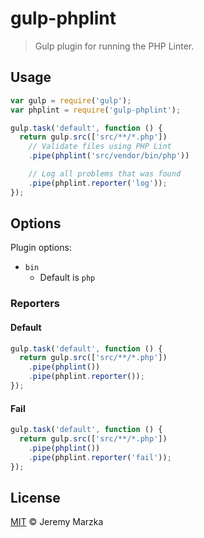 # gulp-phplint

> Gulp plugin for running the PHP Linter.

## Usage

```js
var gulp = require('gulp');
var phplint = require('gulp-phplint');

gulp.task('default', function () {
  return gulp.src(['src/**/*.php'])
    // Validate files using PHP Lint
    .pipe(phplint('src/vendor/bin/php'))

    // Log all problems that was found
    .pipe(phplint.reporter('log'));
});
```

## Options

Plugin options:

- `bin`
  - Default is `php`

### Reporters

#### Default

```js
gulp.task('default', function () {
  return gulp.src(['src/**/*.php'])
  	.pipe(phplint())
    .pipe(phplint.reporter());
});
```

#### Fail

```js
gulp.task('default', function () {
  return gulp.src(['src/**/*.php'])
  	.pipe(phplint())
    .pipe(phplint.reporter('fail'));
});
```

## License

[MIT](http://opensource.org/licenses/MIT) © Jeremy Marzka
